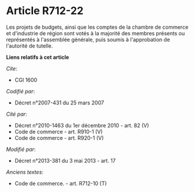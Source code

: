 # Article R712-22

Les projets de budgets, ainsi que les comptes de la chambre de commerce et d'industrie de région sont votés à la majorité des
membres présents ou représentés à l'assemblée générale, puis soumis à l'approbation de l'autorité de tutelle.

**Liens relatifs à cet article**

_Cite_:

  - CGI 1600

_Codifié par_:

  - Décret n°2007-431 du 25 mars 2007

_Cité par_:

  - Décret n°2010-1463 du 1er décembre 2010 - art. 82 (V)
  - Code de commerce - art. R910-1 (V)
  - Code de commerce - art. R920-1 (V)

_Modifié par_:

  - Décret n°2013-381 du 3 mai 2013 - art. 17

_Anciens textes_:

  - Code de commerce. - art. R712-10 (T)
